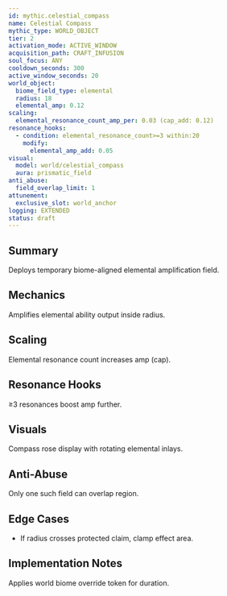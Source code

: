 ```yaml
---
id: mythic.celestial_compass
name: Celestial Compass
mythic_type: WORLD_OBJECT
tier: 2
activation_mode: ACTIVE_WINDOW
acquisition_path: CRAFT_INFUSION
soul_focus: ANY
cooldown_seconds: 300
active_window_seconds: 20
world_object:
  biome_field_type: elemental
  radius: 18
  elemental_amp: 0.12
scaling:
  elemental_resonance_count_amp_per: 0.03 (cap_add: 0.12)
resonance_hooks:
  - condition: elemental_resonance_count>=3 within:20
    modify:
      elemental_amp_add: 0.05
visual:
  model: world/celestial_compass
  aura: prismatic_field
anti_abuse:
  field_overlap_limit: 1
attunement:
  exclusive_slot: world_anchor
logging: EXTENDED
status: draft
---
```

## Summary
Deploys temporary biome-aligned elemental amplification field.

## Mechanics
Amplifies elemental ability output inside radius.

## Scaling
Elemental resonance count increases amp (cap).

## Resonance Hooks
≥3 resonances boost amp further.

## Visuals
Compass rose display with rotating elemental inlays.

## Anti-Abuse
Only one such field can overlap region.

## Edge Cases
* If radius crosses protected claim, clamp effect area.

## Implementation Notes
Applies world biome override token for duration.
